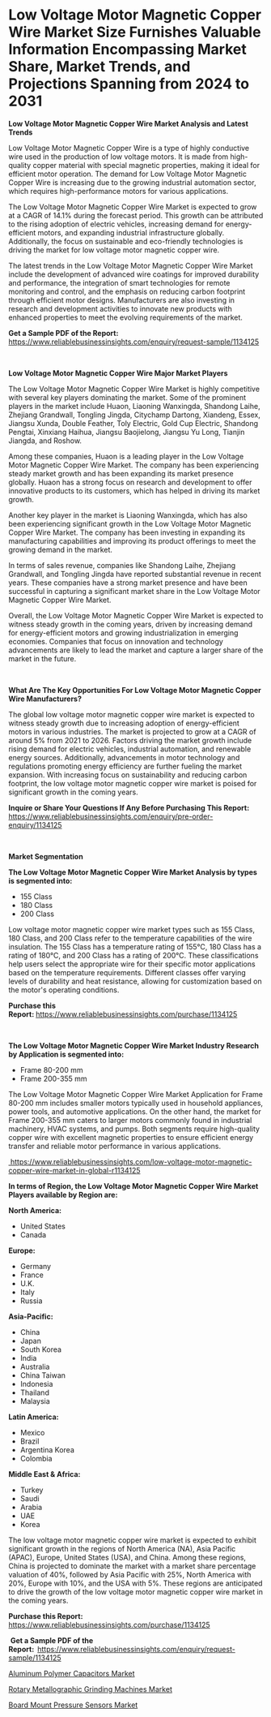 <p><h1>Low Voltage Motor Magnetic Copper Wire Market Size Furnishes Valuable Information Encompassing Market Share, Market Trends, and Projections Spanning from 2024 to 2031</h1></p><p><strong>Low Voltage Motor Magnetic Copper Wire Market Analysis and Latest Trends</strong></p>
<p><p>Low Voltage Motor Magnetic Copper Wire is a type of highly conductive wire used in the production of low voltage motors. It is made from high-quality copper material with special magnetic properties, making it ideal for efficient motor operation. The demand for Low Voltage Motor Magnetic Copper Wire is increasing due to the growing industrial automation sector, which requires high-performance motors for various applications.</p><p>The Low Voltage Motor Magnetic Copper Wire Market is expected to grow at a CAGR of 14.1% during the forecast period. This growth can be attributed to the rising adoption of electric vehicles, increasing demand for energy-efficient motors, and expanding industrial infrastructure globally. Additionally, the focus on sustainable and eco-friendly technologies is driving the market for low voltage motor magnetic copper wire.</p><p>The latest trends in the Low Voltage Motor Magnetic Copper Wire Market include the development of advanced wire coatings for improved durability and performance, the integration of smart technologies for remote monitoring and control, and the emphasis on reducing carbon footprint through efficient motor designs. Manufacturers are also investing in research and development activities to innovate new products with enhanced properties to meet the evolving requirements of the market.</p></p>
<p><strong>Get a Sample PDF of the Report:&nbsp;</strong> <a href="https://www.reliablebusinessinsights.com/enquiry/request-sample/1134125">https://www.reliablebusinessinsights.com/enquiry/request-sample/1134125</a></p>
<p>&nbsp;</p>
<p><strong>Low Voltage Motor Magnetic Copper Wire Major Market Players</strong></p>
<p><p>The Low Voltage Motor Magnetic Copper Wire Market is highly competitive with several key players dominating the market. Some of the prominent players in the market include Huaon, Liaoning Wanxingda, Shandong Laihe, Zhejiang Grandwall, Tongling Jingda, Citychamp Dartong, Xiandeng, Essex, Jiangsu Xunda, Double Feather, Toly Electric, Gold Cup Electric, Shandong Pengtai, Xinxiang Haihua, Jiangsu Baojielong, Jiangsu Yu Long, Tianjin Jiangda, and Roshow.</p><p>Among these companies, Huaon is a leading player in the Low Voltage Motor Magnetic Copper Wire Market. The company has been experiencing steady market growth and has been expanding its market presence globally. Huaon has a strong focus on research and development to offer innovative products to its customers, which has helped in driving its market growth.</p><p>Another key player in the market is Liaoning Wanxingda, which has also been experiencing significant growth in the Low Voltage Motor Magnetic Copper Wire Market. The company has been investing in expanding its manufacturing capabilities and improving its product offerings to meet the growing demand in the market.</p><p>In terms of sales revenue, companies like Shandong Laihe, Zhejiang Grandwall, and Tongling Jingda have reported substantial revenue in recent years. These companies have a strong market presence and have been successful in capturing a significant market share in the Low Voltage Motor Magnetic Copper Wire Market.</p><p>Overall, the Low Voltage Motor Magnetic Copper Wire Market is expected to witness steady growth in the coming years, driven by increasing demand for energy-efficient motors and growing industrialization in emerging economies. Companies that focus on innovation and technology advancements are likely to lead the market and capture a larger share of the market in the future.</p></p>
<p>&nbsp;</p>
<p><strong>What Are The Key Opportunities For Low Voltage Motor Magnetic Copper Wire Manufacturers?</strong></p>
<p><p>The global low voltage motor magnetic copper wire market is expected to witness steady growth due to increasing adoption of energy-efficient motors in various industries. The market is projected to grow at a CAGR of around 5% from 2021 to 2026. Factors driving the market growth include rising demand for electric vehicles, industrial automation, and renewable energy sources. Additionally, advancements in motor technology and regulations promoting energy efficiency are further fueling the market expansion. With increasing focus on sustainability and reducing carbon footprint, the low voltage motor magnetic copper wire market is poised for significant growth in the coming years.</p></p>
<p><strong>Inquire or Share Your Questions If Any Before Purchasing This Report:</strong> <a href="https://www.reliablebusinessinsights.com/enquiry/pre-order-enquiry/1134125">https://www.reliablebusinessinsights.com/enquiry/pre-order-enquiry/1134125</a></p>
<p>&nbsp;</p>
<p><strong>Market Segmentation</strong></p>
<p><strong>The Low Voltage Motor Magnetic Copper Wire Market Analysis by types is segmented into:</strong></p>
<p><ul><li>155 Class</li><li>180 Class</li><li>200 Class</li></ul></p>
<p><p>Low voltage motor magnetic copper wire market types such as 155 Class, 180 Class, and 200 Class refer to the temperature capabilities of the wire insulation. The 155 Class has a temperature rating of 155°C, 180 Class has a rating of 180°C, and 200 Class has a rating of 200°C. These classifications help users select the appropriate wire for their specific motor applications based on the temperature requirements. Different classes offer varying levels of durability and heat resistance, allowing for customization based on the motor's operating conditions.</p></p>
<p><strong>Purchase this Report:&nbsp;</strong><a href="https://www.reliablebusinessinsights.com/purchase/1134125">https://www.reliablebusinessinsights.com/purchase/1134125</a></p>
<p>&nbsp;</p>
<p><strong>The Low Voltage Motor Magnetic Copper Wire Market Industry Research by Application is segmented into:</strong></p>
<p><ul><li>Frame 80-200 mm</li><li>Frame 200-355 mm</li></ul></p>
<p><p>The Low Voltage Motor Magnetic Copper Wire Market Application for Frame 80-200 mm includes smaller motors typically used in household appliances, power tools, and automotive applications. On the other hand, the market for Frame 200-355 mm caters to larger motors commonly found in industrial machinery, HVAC systems, and pumps. Both segments require high-quality copper wire with excellent magnetic properties to ensure efficient energy transfer and reliable motor performance in various applications.</p></p>
<p><a href="https://www.reliablebusinessinsights.com/low-voltage-motor-magnetic-copper-wire-market-in-global-r1134125">&nbsp;https://www.reliablebusinessinsights.com/low-voltage-motor-magnetic-copper-wire-market-in-global-r1134125</a></p>
<p><strong>In terms of Region, the Low Voltage Motor Magnetic Copper Wire Market Players available by Region are:</strong></p>
<p>
    <p> <strong> North America: </strong>
        <ul>
            <li>United States</li>
            <li>Canada</li>
        </ul>
        </p> 
    <p> <strong> Europe: </strong>
        <ul>
            <li>Germany</li>
            <li>France</li>
            <li>U.K.</li>
            <li>Italy</li>
            <li>Russia</li>
        </ul>
        </p> 
    <p> <strong> Asia-Pacific: </strong>
        <ul>
            <li>China</li>
            <li>Japan</li>
            <li>South Korea</li>
            <li>India</li>
            <li>Australia</li>
            <li>China Taiwan</li>
            <li>Indonesia</li>
            <li>Thailand</li>
            <li>Malaysia</li>
        </ul>
        </p> 
    <p> <strong> Latin America: </strong>
        <ul>
            <li>Mexico</li>
            <li>Brazil</li>
            <li>Argentina Korea</li>
            <li>Colombia</li>
        </ul>
        </p> 
    <p> <strong> Middle East & Africa: </strong>
        <ul>
            <li>Turkey</li>
            <li>Saudi</li>
            <li>Arabia</li>
            <li>UAE</li>
            <li>Korea</li>
        </ul>
    </p>
    </p>
<p><p>The low voltage motor magnetic copper wire market is expected to exhibit significant growth in the regions of North America (NA), Asia Pacific (APAC), Europe, United States (USA), and China. Among these regions, China is projected to dominate the market with a market share percentage valuation of 40%, followed by Asia Pacific with 25%, North America with 20%, Europe with 10%, and the USA with 5%. These regions are anticipated to drive the growth of the low voltage motor magnetic copper wire market in the coming years.</p></p>
<p><strong>Purchase this Report: </strong><a href="https://www.reliablebusinessinsights.com/purchase/1134125">https://www.reliablebusinessinsights.com/purchase/1134125</a></p>
<p>&nbsp;<strong>Get a Sample PDF of the Report:&nbsp;&nbsp;</strong><a href="https://www.reliablebusinessinsights.com/enquiry/request-sample/1134125">https://www.reliablebusinessinsights.com/enquiry/request-sample/1134125</a></p>
<p><strong></strong></p>
<p><p><a href="https://medium.com/@lindakreitz382024/aluminum-polymer-capacitors-market-trends-a-detailed-study-of-its-market-segmentation-and-1b67bcc60505">Aluminum Polymer Capacitors Market</a></p><p><a href="https://github.com/cathyMaggio37/Market-Research-Report-List-1/blob/main/rotary-metallographic-grinding-machines-market.md">Rotary Metallographic Grinding Machines Market</a></p><p><a href="https://medium.com/@jakobeblake56/board-mount-pressure-sensors-market-global-market-share-and-ranking-overall-sales-and-demand-4ee54da0f29c">Board Mount Pressure Sensors Market</a></p></p>